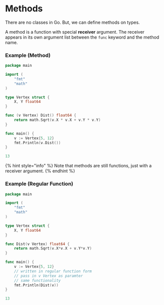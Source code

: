 # Methods

There are no classes in Go. But, we can define methods on types.

A method is a function with special **receiver** argument. The receiver appears in its own argument list between the `func` keyword and the method name.

### Example \(Method\)

```go
package main

import (
    "fmt"
    "math"
)

type Vertex struct {
    X, Y float64
}

func (v Vertex) Dist() float64 {
    return math.Sqrt(v.X * v.X + v.Y * v.Y)
}

func main() {
    v := Vertex{5, 12}
    fmt.Println(v.Dist())
}
```

```go
13
```

{% hint style="info" %}
Note that methods are still functions, just with a receiver argument.
{% endhint %}

### Example \(Regular Function\)

```go
package main

import (
	"fmt"
	"math"
)

type Vertex struct {
	X, Y float64
}

func Dist(v Vertex) float64 {
	return math.Sqrt(v.X*v.X + v.Y*v.Y)
}

func main() {
	v := Vertex{5, 12}
	// written in regular function form
	// pass in v Vertex as paramter
	// same functionality
	fmt.Println(Dist(v))
}
```

```go
13
```

